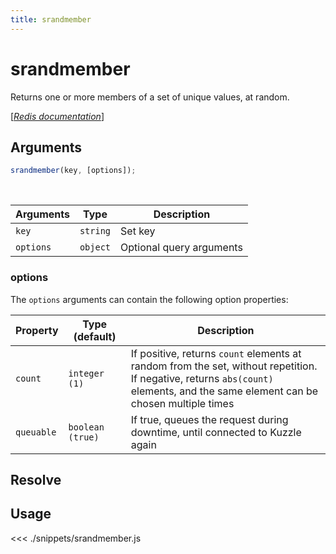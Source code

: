 ```yaml
---
title: srandmember
---
```


# srandmember

Returns one or more members of a set of unique values, at random.

[[_Redis documentation_]](https://redis.io/commands/srandmember)

## Arguments

```js
srandmember(key, [options]);
```

<br/>

| Arguments | Type     | Description              |
| --------- | -------- | ------------------------ |
| `key`     | `string` | Set key                  |
| `options` | `object` | Optional query arguments |

### options

The `options` arguments can contain the following option properties:

| Property   | Type (default)   | Description                                                                                                                                                                         |
| ---------- | ---------------- | ----------------------------------------------------------------------------------------------------------------------------------------------------------------------------------- |
| `count`    | `integer (1)`    | If positive, returns `count` elements at random from the set, without repetition.<br/>If negative, returns `abs(count)` elements, and the same element can be chosen multiple times |
| `queuable` | `boolean (true)` | If true, queues the request during downtime, until connected to Kuzzle again                                                                                                        |

## Resolve

## Usage

<<< ./snippets/srandmember.js

